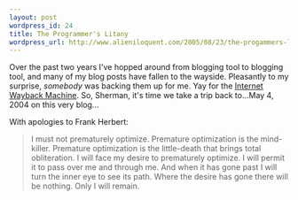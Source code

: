 ```yaml
---
layout: post
wordpress_id: 24
title: The Programmer's Litany
wordpress_url: http://www.alieniloquent.com/2005/08/23/the-progammers-litany/
---
```

Over the past two years I've hopped around from blogging tool to blogging
tool, and many of my blog posts have fallen to the wayside. Pleasantly to my
surprise, _somebody_ was backing them up for me. Yay for the [Internet Wayback
Machine][1]. So, Sherman, it's time we take a trip back to...May 4, 2004 on
this very blog...

With apologies to Frank Herbert:

> I must not prematurely optimize. Premature optimization is the mind-killer.
Premature optimization is the little-death that brings total obliteration. I
will face my desire to prematurely optimize. I will permit it to pass over me
and through me. And when it has gone past I will turn the inner eye to see its
path. Where the desire has gone there will be nothing. Only I will remain.

   [1]: http://www.archive.org

